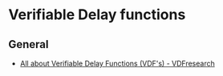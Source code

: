 # Verifiable Delay functions

## General

- [All about Verifiable Delay Functions (VDF's) - VDFresearch](https://vdfresearch.org)
